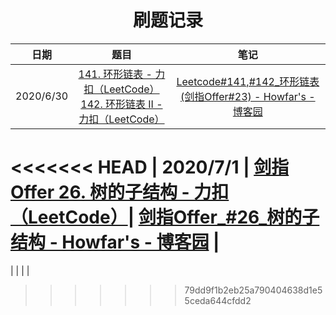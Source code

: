 <h1 align="center">
    刷题记录
</h1>

|   日期    |                             题目                             |                             笔记                             |
| :-------: | :----------------------------------------------------------: | :----------------------------------------------------------: |
| 2020/6/30 | [141. 环形链表 - 力扣（LeetCode）](https://leetcode-cn.com/problems/linked-list-cycle/)<br>   [142. 环形链表 II - 力扣（LeetCode）](https://leetcode-cn.com/problems/linked-list-cycle-ii/) | [Leetcode#141,#142_环形链表(剑指Offer#23) - Howfar's - 博客园](https://www.cnblogs.com/Howfars/p/13214117.html) |
<<<<<<< HEAD
|   2020/7/1  | [剑指 Offer 26. 树的子结构 - 力扣（LeetCode）](https://leetcode-cn.com/problems/shu-de-zi-jie-gou-lcof/)|          [剑指Offer_#26_树的子结构 - Howfar's - 博客园](https://www.cnblogs.com/Howfars/p/13220486.html)                                                   |
=======
|           |                                                              |                                                              |
>>>>>>> 79dd9f1b2eb25a790404638d1e55ceda644cfdd2



